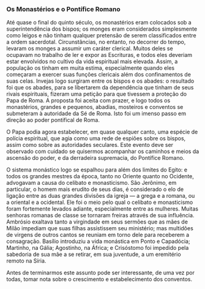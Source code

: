 ### Os Monastérios e o Pontífice Romano 

Até quase o final do quinto século, os monastérios eram colocados sob a superintendência dos bispos; os monges eram considerados simplesmente como leigos e não tinham qualquer pretensão de serem classificados entre a ordem sacerdotal. Circunstâncias, no entanto, no decorrer do tempo, levaram os monges a assumir um caráter clerical. Muitos deles se ocupavam no trabalho de ler e expor as Escrituras, e todos eles deveriam estar envolvidos no cultivo da vida espiritual mais elevada. Assim, a população os tinham em muita estima, especialmente quando eles começaram a exercer suas funções clericais além dos confinamentos de suas celas. Invejas logo surgiram entre os bispos e os abades: o resultado foi que os abades, para se libertarem da dependência que tinham de seus rivais espirituais, fizeram uma petição para que tivessem a proteção do Papa de Roma. A proposta foi aceita com prazer, e logo todos os monastérios, grandes e pequenos, abadias, mosteiros e conventos se submeteram à autoridade da Sé de Roma. Isto foi um imenso passo em direção ao poder pontifical de Roma.

O Papa podia agora estabelecer, em quase qualquer canto, uma espécie de polícia espiritual, que agia como uma rede de espiões sobre os bispos, assim como sobre as autoridades seculares. Este evento deve ser observado com cuidado se quisermos acompanhar os caminhos e meios da ascensão do poder, e da derradeira supremacia, do Pontífice Romano.

O sistema monástico logo se espalhou para além dos limites do Egito: e todos os grandes mestres da época, tanto no Oriente quanto no Ocidente, advogavam a causa do celibato e monasticismo. São Jerônimo, em particular, o homem mais erudito de seus dias, é considerado o elo de ligação entre as duas grandes divisões da igreja — a grega e a romana, ou a oriental e a ocidental. Ele foi o meio pelo qual o celibato e monasticismo foram fortemente levados adiante, especialmente entre as mulheres. Muitas senhoras romanas de classe se tornaram freiras através de sua influência. Ambrósio exaltava tanto a virgindade em seus sermões que as mães de Milão impediam que suas filhas assistissem seu ministério; mas multidões de virgens de outros cantos se reuniam em torno dele para receberem a consagração. Basílio introduziu a vida monástica em Ponto e Capadócia; Martinho, na Gália; Agostinho, na África; e Crisóstomo foi impedido pela sabedoria de sua mãe a se retirar, em sua juventude, a um eremitério remoto na Síria.

Antes de terminarmos este assunto pode ser interessante, de uma vez por todas, tomar nota sobre o crescimento e estabelecimento dos conventos.